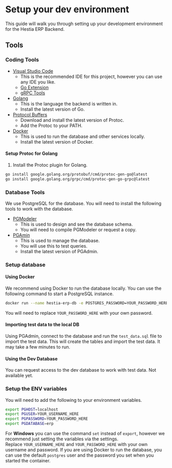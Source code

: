 # Setup your dev environment
This guide will walk you through setting up your development environment for the Hestia ERP Backend.

## Tools
### Coding Tools
- [Visual Studio Code](https://code.visualstudio.com/)
    - This is the recommended IDE for this project, however you can use any IDE you like.
    - [Go Extension](https://marketplace.visualstudio.com/items?itemName=golang.go)
    - [gRPC Tools](https://marketplace.visualstudio.com/items?itemName=zxh404.vscode-proto3)
- [Golang](https://golang.org/)
    - This is the language the backend is written in.
    - Install the latest version of Go.
- [Protocol Buffers](https://github.com/protocolbuffers/protobuf/releases/latest)
    - Download and install the latest version of Protoc.
    - Add the Protoc to your PATH.
- [Docker](https://www.docker.com/products/docker-desktop)
    - This is used to run the database and other services locally.
    - Install the latest version of Docker.

#### Setup Protoc for Golang
1. Install the Protoc plugin for Golang.
```bash
go install google.golang.org/protobuf/cmd/protoc-gen-go@latest
go install google.golang.org/grpc/cmd/protoc-gen-go-grpc@latest
```

### Database Tools
We use PostgreSQL for the database. You will need to install the following tools to work with the database. 

- [PGModeler](https://pgmodeler.io/)
    - This is used to design and see the database schema.
    - You will need to compile PGModeler or request a copy.
- [PGAmin](https://www.pgadmin.org/)
    - This is used to manage the database.
    - You will use this to test queries.
    - Install the latest version of PGAdmin.

### Setup database
#### Using Docker
We recommend using Docker to run the database locally. You can use the following command to start a PostgreSQL instance.
```bash
docker run --name hestia-erp-db -e POSTGRES_PASSWORD=YOUR_PASSWORD_HERE -p 5432:5432 -d postgres:16.1-bullseye
```
You will need to replace `YOUR_PASSWORD_HERE` with your own password.

#### Importing test data to the local DB
Using PGAdmin, connect to the database and run the `test_data.sql` file to import the test data.
This will create the tables and import the test data. It may take a few minutes to run.

#### Using the Dev Database
You can request access to the dev database to work with test data. 
Not available yet.

### Setup the ENV variables
You will need to add the following to your environment variables.
```bash
export PGHOST=localhost
export PGUSER=YOUR_USERNAME_HERE
export PGPASSWORD=YOUR_PASSWORD_HERE
export PGDATABASE=erp
```
For **Windows** you can use the command `set` instead of `export`, however we recommend just setting the variables via the settings.  
Replace `YOUR_USERNAME_HERE` and `YOUR_PASSWORD_HERE` with your own username and password.
If you are using Docker to run the database, you can use the default `postgres` user and the password you set when you started the container.

